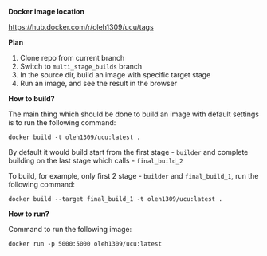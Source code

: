 **Docker image location**

https://hub.docker.com/r/oleh1309/ucu/tags

**Plan**

1. Clone repo from current branch
2. Switch to `multi_stage_builds` branch
2. In the source dir, build an image with specific target stage
3. Run an image, and see the result in the browser

**How to build?**

The main thing which should be done to build an image with default 
settings is to run the following command:

``docker build -t oleh1309/ucu:latest .``

By default it would build start from the first stage - `builder` and complete 
building on the last stage which calls - `final_build_2`

To build, for example, only first 2 stage -  `builder` and `final_build_1`, run 
the following command:

`docker build --target final_build_1 -t oleh1309/ucu:latest .`

**How to run?**

Command to run the following image:

`docker run -p 5000:5000 oleh1309/ucu:latest`